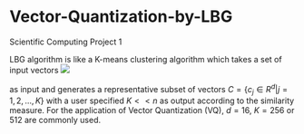 # Vector-Quantization-by-LBG
Scientific Computing Project 1

LBG algorithm is like a K-means clustering algorithm which takes a set of input vectors <img src="https://render.githubusercontent.com/render/math?math=S = \{x_i \in R^d| i = 1, 2, \dots , n\}">  

as input and generates a representative subset of vectors $C = \{c_j \in R^d| j = 1, 2, \dots , K\}$ with a user specified $K << n$ as output according to the similarity measure. For the application of Vector Quantization (VQ), $d = 16$, $K = 256$ or $512$ are commonly used.

